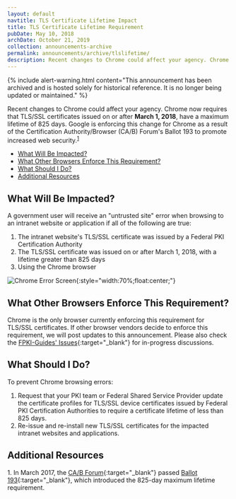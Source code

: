 ```yaml
---
layout: default
navtitle: TLS Certificate Lifetime Impact
title: TLS Certificate Lifetime Requirement
pubDate: May 10, 2018
archDate: October 21, 2019
collection: announcements-archive
permalink: announcements/archive/tlslifetime/
description: Recent changes to Chrome could affect your agency. Chrome users may receive errors when browsing to government intranet websites and applications. Starting **March 1, 2018**, Chrome requires all TLS/SSL certificates to have a maximum lifetime of 825 days. You can mitigate the impact for government intranets, applications, and government-furnished equipment by using these procedures.
---
```


{% include alert-warning.html content="This announcement has been archived and is hosted solely for historical reference. It is no longer being updated or maintained." %}


Recent changes to Chrome could affect your agency. Chrome now requires that TLS/SSL certificates issued on or after **March 1, 2018**, have a maximum lifetime of 825 days. Google is enforcing this change for Chrome as a result of the Certification Authority/Browser (CA/B) Forum's Ballot 193 to promote increased web security.<sup>[1](#1)</sup>  

- [What Will Be Impacted?](#what-will-be-impacted)
- [What Other Browsers Enforce This Requirement?](#what-other-browsers-enforce-this-requirement)
- [What Should I Do?](#what-should-i-do)
- [Additional Resources](#additional-resources)

## What Will Be Impacted?
A government user will receive an "untrusted site" error when browsing to an intranet website or application if all of the following are true: 

1. The intranet website's TLS/SSL certificate was issued by a Federal PKI Certification Authority
2. The TLS/SSL certificate was issued on or after March 1, 2018, with a lifetime greater than 825 days
3. Using the Chrome browser

![Chrome Error Screen]({{site.baseurl}}/img/google_ballot193_hot_topic_error.png){:style="width:70%;float:center;"}

## What Other Browsers Enforce This Requirement?
Chrome is the only browser currently enforcing this requirement for TLS/SSL certificates. If other browser vendors decide to enforce this requirement, we will post updates to this announcement. Please also check the [FPKI-Guides' Issues](https://github.com/GSA/fpki-guides/issues){:target="_blank"} for in-progress discussions.

## What Should I Do?
To prevent Chrome browsing errors:
1. Request that your PKI team or Federal Shared Service Provider update the certificate profiles for TLS/SSL device certificates issued by Federal PKI Certification Authorities to require a certificate lifetime of less than 825 days.
2. Re-issue and re-install new TLS/SSL certificates for the impacted intranet websites and applications.

## Additional Resources
<a name="1">1</a>. In March 2017, the [CA/B Forum](https://cabforum.org/){:target="_blank"} passed [Ballot 193](https://cabforum.org/2017/03/17/ballot-193-825-day-certificate-lifetimes/){:target="_blank"}, which introduced the 825-day maximum lifetime requirement. 
